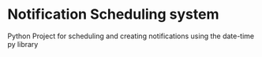 # Notification Scheduling system
Python Project for scheduling and creating notifications using the date-time py library
